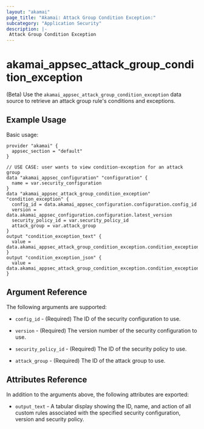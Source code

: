 ```yaml
---
layout: "akamai"
page_title: "Akamai: Attack Group Condition Exception:"
subcategory: "Application Security"
description: |-
 Attack Group Condition Exception
---
```


# akamai_appsec_attack_group_condition_exception

(Beta) Use the `akamai_appsec_attack_group_condition_exception` data source to retrieve an attack group rule's conditions and exceptions.

## Example Usage

Basic usage:

```hcl
provider "akamai" {
  appsec_section = "default"
}

// USE CASE: user wants to view condition-exception for an attack group
data "akamai_appsec_configuration" "configuration" {
  name = var.security_configuration
}
data "akamai_appsec_attack_group_condition_exception" "condition_exception" {
  config_id = data.akamai_appsec_configuration.configuration.config_id
  version = data.akamai_appsec_configuration.configuration.latest_version
  security_policy_id = var.security_policy_id
  attack_group = var.attack_group
}
output "condition_exception_text" {
  value = data.akamai_appsec_attack_group_condition_exception.condition_exception.output_text
}
output "condition_exception_json" {
  value = data.akamai_appsec_attack_group_condition_exception.condition_exception.json
}
```

## Argument Reference

The following arguments are supported:

* `config_id` - (Required) The ID of the security configuration to use.

* `version` - (Required) The version number of the security configuration to use.

* `security_policy_id` - (Required) The ID of the security policy to use.

* `attack_group` - (Required) The ID of the attack group to use.

## Attributes Reference

In addition to the arguments above, the following attributes are exported:

* `output_text` - A tabular display showing the ID, name, and action of all custom rules associated with the specified security configuration, version and security policy.


